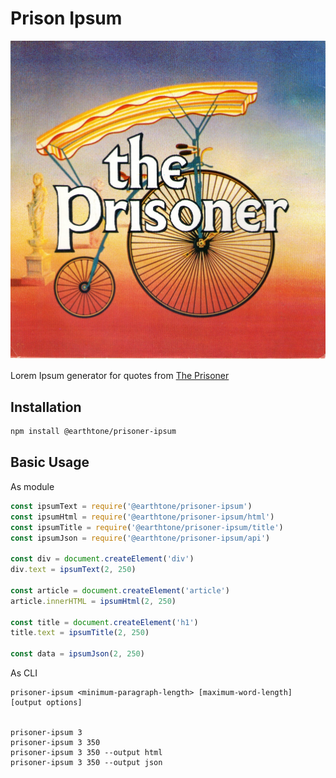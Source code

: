 # Prison Ipsum

![logo](assets/The-Prisoner-Logo.jpg)

Lorem Ipsum generator for quotes from [The Prisoner](https://en.wikipedia.org/wiki/The_Prisoner)

## Installation

```sh
npm install @earthtone/prisoner-ipsum
```

## Basic Usage

As module

```js
const ipsumText = require('@earthtone/prisoner-ipsum')
const ipsumHtml = require('@earthtone/prisoner-ipsum/html')
const ipsumTitle = require('@earthtone/prisoner-ipsum/title')
const ipsumJson = require('@earthtone/prisoner-ipsum/api')

const div = document.createElement('div')
div.text = ipsumText(2, 250)

const article = document.createElement('article')
article.innerHTML = ipsumHtml(2, 250)

const title = document.createElement('h1')
title.text = ipsumTitle(2, 250)

const data = ipsumJson(2, 250)
```

As CLI

```
prisoner-ipsum <minimum-paragraph-length> [maximum-word-length] [output options]


prisoner-ipsum 3
prisoner-ipsum 3 350
prisoner-ipsum 3 350 --output html 
prisoner-ipsum 3 350 --output json 
```
